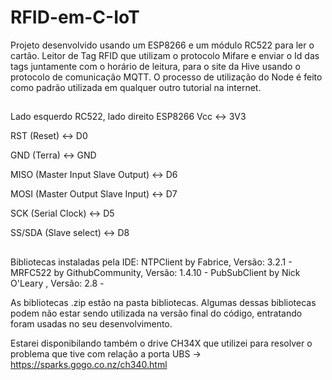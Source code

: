 # RFID-em-C-IoT
Projeto desenvolvido usando um ESP8266 e um módulo RC522 para ler o cartão.
Leitor de Tag RFID que utilizam o protocolo Mifare e enviar o Id das tags juntamente com o horário de leitura, para o site da Hive usando o protocolo de comunicação MQTT. 
O processo de utilização do Node é feito como padrão utilizada em qualquer outro tutorial na internet.
##

Lado esquerdo RC522, lado direito ESP8266
Vcc <-> 3V3 

RST (Reset) <-> D0

GND (Terra) <-> GND

MISO (Master Input Slave Output) <-> D6

MOSI (Master Output Slave Input) <-> D7

SCK (Serial Clock) <-> D5

SS/SDA (Slave select) <-> D8
##

Bibliotecas instaladas pela IDE: 
NTPClient by Fabrice, Versão: 3.2.1 - 
MRFC522 by GithubCommunity, Versão: 1.4.10 - 
PubSubClient by Nick O'Leary , Versão: 2.8 - 

As bibliotecas .zip estão na pasta bibliotecas.
Algumas dessas bibliotecas podem não estar sendo utilizada na versão final do código, entratando foram usadas no seu desenvolvimento.

Estarei disponibilando também o drive CH34X que utilizei para resolver o problema que tive com relação a porta UBS -> https://sparks.gogo.co.nz/ch340.html
